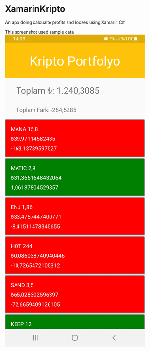 # XamarinKripto
An app doing calcualte profits and looses using Xamarin C#

This screenshot used sample data
![Application Screenshot](Screenshot_20220116-140848.jpg)
